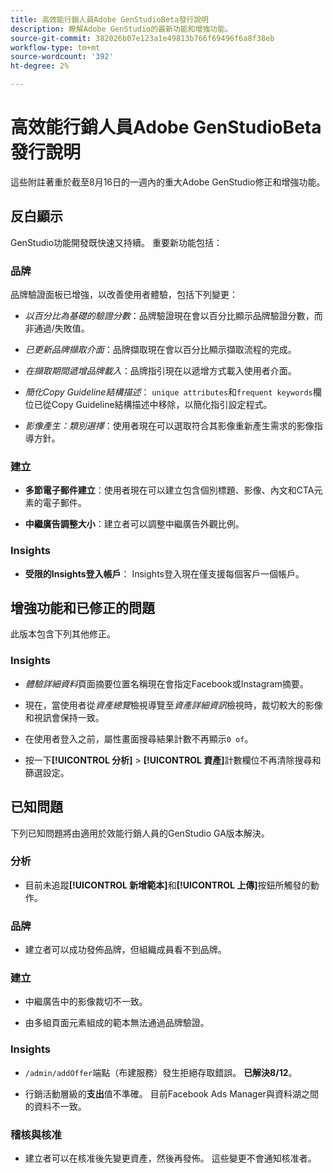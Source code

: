 ```yaml
---
title: 高效能行銷人員Adobe GenStudioBeta發行說明
description: 瞭解Adobe GenStudio的最新功能和增強功能。
source-git-commit: 382026b07e123a1e49813b766f69496f6a8f38eb
workflow-type: tm+mt
source-wordcount: '392'
ht-degree: 2%

---
```



# 高效能行銷人員Adobe GenStudioBeta發行說明

這些附註著重於截至8月16日的一週內的重大Adobe GenStudio修正和增強功能。

## 反白顯示

GenStudio功能開發既快速又持續。 重要新功能包括：

### 品牌

品牌驗證面板已增強，以改善使用者體驗，包括下列變更：

* _以百分比為基礎的驗證分數_：品牌驗證現在會以百分比顯示品牌驗證分數，而非通過/失敗值。

* _已更新品牌擷取介面_：品牌擷取現在會以百分比顯示擷取流程的完成。

* _在擷取期間遞增品牌載入_：品牌指引現在以遞增方式載入使用者介面。

* _簡化Copy Guideline結構描述_： `unique attributes`和`frequent keywords`欄位已從Copy Guideline結構描述中移除，以簡化指引設定程式。

* _影像產生：類別選擇_：使用者現在可以選取符合其影像重新產生需求的影像指導方針。

### 建立

* **多節電子郵件建立**：使用者現在可以建立包含個別標題、影像、內文和CTA元素的電子郵件。

* **中繼廣告調整大小**：建立者可以調整中繼廣告外觀比例。

### Insights

* **受限的Insights登入帳戶**： Insights登入現在僅支援每個客戶一個帳戶。

## 增強功能和已修正的問題

此版本包含下列其他修正。

### Insights

* _體驗詳細資料_&#x200B;頁面摘要位置名稱現在會指定Facebook或Instagram摘要。

* 現在，當使用者從&#x200B;_資產總覽_&#x200B;檢視導覽至&#x200B;_資產詳細資訊_&#x200B;檢視時，裁切較大的影像和視訊會保持一致。

* 在使用者登入之前，屬性畫面搜尋結果計數不再顯示`0 of`。<!-- GS- 3665 -->

* 按一下&#x200B;**[!UICONTROL 分析]** > **[!UICONTROL 資產]**&#x200B;計數欄位不再清除搜尋和篩選設定。<!-- GS-3476 -->

## 已知問題

下列已知問題將由適用於效能行銷人員的GenStudio GA版本解決。

### 分析

* 目前未追蹤&#x200B;**[!UICONTROL 新增範本]**&#x200B;和&#x200B;**[!UICONTROL 上傳]**&#x200B;按鈕所觸發的動作。<!-- GS-3505 -->

### 品牌

* 建立者可以成功發佈品牌，但組織成員看不到品牌。<!-- XI-2197 -->

### 建立

* 中繼廣告中的影像裁切不一致。<!-- GS-3739 -->

* 由多組頁面元素組成的範本無法通過品牌驗證。<!-- GS-4037 -->

### Insights

* `/admin/addOffer`端點（布建服務）發生拒絕存取錯誤。 **已解決8/12**。<!-- GS-4047 -->

* 行銷活動層級的&#x200B;**支出**&#x200B;值不準確。 目前Facebook Ads Manager與資料湖之間的資料不一致。<!-- GS-3202 -->

### 稽核與核准

* 建立者可以在核准後先變更資產，然後再發佈。 這些變更不會通知核准者。
